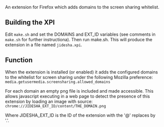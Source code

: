 An extension for Firefox which adds domains to the screen sharing whitelist.

## Building the XPI
Edit ```make.sh``` and set the DOMAINS and EXT_ID variables (see comments in ```make.sh``` for further instructiona). Then run make.sh. This will produce the extension in a file named ```jidesha.xpi```.

## Function
When the extension is installed (or enabled) it adds the configured domains to the whitelist for screen sharing under the following Mozilla preference:
```media.getusermedia.screensharing.allowed_domains```

For each domain an empty png file is included and made accessible. This allows javascript executing in a web page to detect the presence of this extension by loading an image with source:
```chrome://JIDESHA_EXT_ID/content/THE_DOMAIN.png```

Where JIDESHA_EXT_ID is the ID of the extension with the '@' replaces by '.'.
